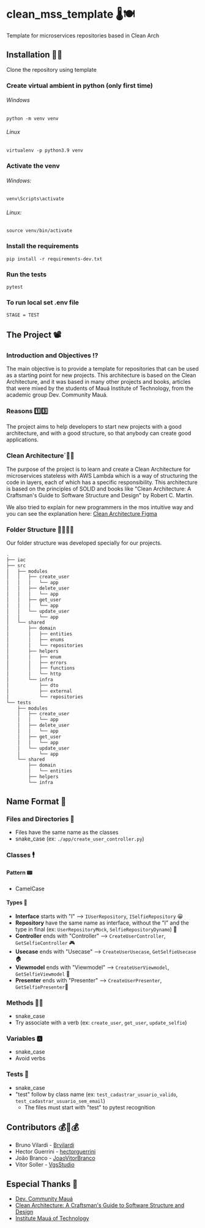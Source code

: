 # clean_mss_template 🌡🍽

Template for microservices repositories based in Clean Arch

## Installation 👩‍💻

Clone the repository using template

### Create virtual ambient in python (only first time)

###### Windows

    python -m venv venv

###### Linux

    virtualenv -p python3.9 venv

### Activate the venv

###### Windows:

    venv\Scripts\activate

###### Linux:

    source venv/bin/activate

### Install the requirements

    pip install -r requirements-dev.txt

### Run the tests

    pytest

### To run local set .env file

    STAGE = TEST

## The Project 📽

### Introduction and Objectives ⁉

The main objective is to provide a template for repositories that can be used as a starting point for new projects. This
architecture is based on the Clean Architecture, and it was based in many other projects and books, articles that were
mixed by the students of Mauá Institute of Technology, from the academic group Dev. Community Mauá.

### Reasons 1️⃣3️⃣

The project aims to help developers to start new projects with a good architecture, and with a good structure, so that anybody can create good applications.

### Clean Architecture´🧼🏰

The purpose of the project is to learn and create a Clean Architecture for microservices stateless with AWS Lambda which is a way of structuring
the code in layers, each of which has a
specific responsibility. This architecture is based on the principles of SOLID and books like "Clean Architecture: A
Craftsman's Guide to Software Structure and Design" by Robert C. Martin.

We also tried to explain for new programmers in the mos intuitive way and you can see the explanation here: [Clean Architecture Figma](https://www.figma.com/file/CmfQcH2xbZyIszPX0iOxPp/Clean-Arch---HackaBeckas?node-id=0%3A1&t=B38vNfX3VSv6qtU7-1)


### Folder Structure 🎄🌴🌲🌳

Our folder structure was developed specially for our projects. 


```bash
.
├── iac
├── src
│   ├── modules
│   │   ├── create_user
│   │   │   └── app
│   │   ├── delete_user
│   │   │   └── app
│   │   ├── get_user
│   │   │   └── app
│   │   └── update_user
│   │       └── app
│   └── shared
│       ├── domain
│       │   ├── entities
│       │   ├── enums
│       │   └── repositories
│       ├── helpers
│       │   ├── enum
│       │   ├── errors
│       │   ├── functions
│       │   └── http
│       └── infra
│           ├── dto
│           ├── external
│           └── repositories
└── tests
    ├── modules
    │   ├── create_user
    │   │   └── app
    │   ├── delete_user
    │   │   └── app
    │   ├── get_user
    │   │   └── app
    │   └── update_user
    │       └── app
    └── shared
        ├── domain
        │   └── entities
        ├── helpers
        └── infra

```


## Name Format 📛
### Files and Directories 📁

- Files have the same name as the classes
- snake_case (ex: `./app/create_user_controller.py`)

### Classes 🕴
#### Pattern 📟

- CamelCase

#### Types 🧭

- **Interface** starts with "I" --> `IUserRepository`, `ISelfieRepository` 😀
- **Repository** have the same name as interface, without the "I" and the type in final (ex: `UserRepositoryMock`, `SelfieRepositoryDynamo`) 🥬
- **Controller** ends with "Controller" --> `CreateUserController`, `GetSelfieController` 🎮
- **Usecase** ends with "Usecase" --> `CreateUserUsecase`, `GetSelfieUsecase` 🏠
- **Viewmodel** ends with "Viewmodel" --> `CreateUserViewmodel`, `GetSelfieViewmodel` 👀
- **Presenter** ends with "Presenter" --> `CreateUserPresenter`, `GetSelfiePresenter`🎁

### Methods 👨‍🏫

- snake_case
- Try associate with a verb (ex: `create_user`, `get_user`, `update_selfie`)

### Variables 🅰

- snake_case
- Avoid verbs

### Tests 📄

- snake_case
- "test" follow by class name (ex: `test_cadastrar_usuario_valido`, `test_cadastrar_usuario_sem_email`)
    - The files must start with "test" to pytest recognition

## Contributors 💰🤝💰

- Bruno Vilardi - [Brvilardi](https://github.com/Brvilardi)
- Hector Guerrini - [hectorguerrini](https://github.com/hectorguerrini)
- João Branco - [JoaoVitorBranco](https://github.com/JoaoVitorBranco)
- Vitor Soller - [VgsStudio](https://github.com/VgsStudio)

## Especial Thanks 🙏

- [Dev. Community Mauá](https://www.instagram.com/devcommunitymaua/)
- [Clean Architecture: A Craftsman's Guide to Software Structure and Design](https://www.amazon.com.br/Clean-Architecture-Craftsmans-Software-Structure/dp/0134494164)
- [Institute Mauá of Technology](https://www.maua.br/)



